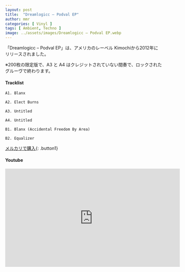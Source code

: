 ```yaml
---
layout: post
title:  "Dreamlogicc – Podval EP"
author: mmr
categories: [ Vinyl ]
tags: [ Ambient, Techno ]
image: ../assets/images/Dreamlogicc – Podval EP.webp
---
```


「Dreamlogicc – Podval EP」は、アメリカのレーベル	Kimochiから2012年にリリースされました。

※200枚の限定版で、A3 と A4 はクレジットされていない間奏で、ロックされたグルーヴで終わります。

#### Tracklist
```md
A1. Blanx

A2. Elect Burns

A3. Untitled

A4. Untitled

B1. Blanx (Accidental Freedom By Area)

B2. Equalizer
```

[メルカリで購入](https://jp.mercari.com/item/m64740020390?afid=6142608987){: .button1}

#### Youtube
<iframe width="560" height="315" src="https://www.youtube.com/embed/KR9EYZBJw5c?si=G6PKsM-D7r_ko6cQ" title="YouTube video player" frameborder="0" allow="accelerometer; autoplay; clipboard-write; encrypted-media; gyroscope; picture-in-picture; web-share" referrerpolicy="strict-origin-when-cross-origin" allowfullscreen></iframe>